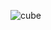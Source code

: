 

![cube](https://user-images.githubusercontent.com/37670060/163113320-92475d67-d564-4452-af0e-cb30e702802e.gif)
